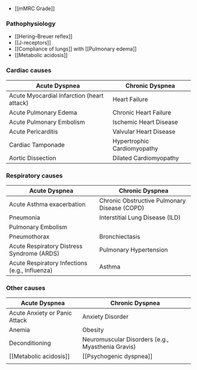 
- [[mMRC Grade]] 

### Pathophysiology
- [[Hering–Breuer reflex]]
- [[J-receptors]]
- [[Compliance of lungs]] with [[Pulmonary edema]] 
- [[Metabolic acidosis]] 
### Cardiac causes
| Acute Dyspnea                              | Chronic Dyspnea             |
| ------------------------------------------ | --------------------------- |
| Acute Myocardial Infarction (heart attack) | Heart Failure               |
| Acute Pulmonary Edema                      | Chronic Heart Failure       |
| Acute Pulmonary Embolism                   | Ischemic Heart Disease      |
| Acute Pericarditis                         | Valvular Heart Disease      |
| Cardiac Tamponade                          | Hypertrophic Cardiomyopathy |
| Aortic Dissection                          | Dilated Cardiomyopathy      |

### Respiratory causes
| Acute Dyspnea                                  | Chronic Dyspnea                              |
| ---------------------------------------------- | -------------------------------------------- |
| Acute Asthma exacerbation                      | Chronic Obstructive Pulmonary Disease (COPD) |
| Pneumonia                                      | Interstitial Lung Disease (ILD)              |
| Pulmonary Embolism                             |                                              |
| Pneumothorax                                   | Bronchiectasis                               |
| Acute Respiratory Distress Syndrome (ARDS)     | Pulmonary Hypertension                       |
| Acute Respiratory Infections (e.g., Influenza) | Asthma                                       |

### Other causes
| Acute Dyspnea                 | Chronic Dyspnea                                   |
| ----------------------------- | ------------------------------------------------- |
| Acute Anxiety or Panic Attack | Anxiety Disorder                                  |
| Anemia                        | Obesity                                           |
| Deconditioning                | Neuromuscular Disorders (e.g., Myasthenia Gravis) |
| [[Metabolic acidosis]]        | [[Psychogenic dyspnea]]                           |
|                               |                                                   |